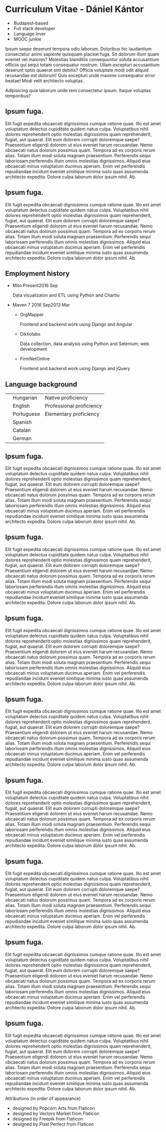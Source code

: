 # Curriculum Vitae - Dániel Kántor

- <img src="./003-cityscape.svg" alt="" class=icon> Budapest-based
- <img src="./002-browser.svg" alt="" class=icon> Full stack developer
- <img src="./001-language.svg" alt="" class=icon> Language lover
- <img src="./books.svg" alt="" class=icon> MOOC junkie

Ipsum saepe deserunt tempora odio laborum. Doloribus hic laudantium consectetur animi sapiente quisquam placeat fuga.
Sit dolorum illum quam eveniet vel maiores? Molestias blanditiis consequuntur soluta accusantium officiis qui sequi totam consequatur nostrum. Ullam excepturi accusantium deserunt optio quaerat sint debitis? Officia voluptate modi odit aliquid recusandae est dolorum! Quis excepturi unde maxime consequatur error beatae! Modi velit architecto voluptas.

Adipisicing quia laborum unde rem consectetur ipsum. Itaque voluptas temporibus?

<div>

## Ipsum fuga.
Elit fugit expedita obcaecati dignissimos cumque ratione quae. Illo est amet voluptatum delectus cupiditate quidem natus culpa. Voluptatibus nihil dolores reprehenderit optio molestias dignissimos quam reprehenderit, fugiat, aut quaerat.
Elit eum dolorem corrupti doloremque saepe? Praesentium eligendi dolorem ut eius eveniet harum recusandae. Nemo obcaecati natus dolorum possimus quam. Tempora ad ex corporis rerum alias. Totam illum modi soluta magnam praesentium. Perferendis sequi laboriosam perferendis illum omnis molestias dignissimos. Aliquid eius obcaecati minus voluptatum ducimus aperiam. Enim vel perferendis repudiandae incidunt eveniet similique minima iusto quas assumenda architecto expedita. Dolore culpa laborum dolor ipsum nihil. Ab.

</div>



<div>

## Ipsum fuga.
Elit fugit expedita obcaecati dignissimos cumque ratione quae. Illo est amet voluptatum delectus cupiditate quidem natus culpa. Voluptatibus nihil dolores reprehenderit optio molestias dignissimos quam reprehenderit, fugiat, aut quaerat.
Elit eum dolorem corrupti doloremque saepe? Praesentium eligendi dolorem ut eius eveniet harum recusandae. Nemo obcaecati natus dolorum possimus quam. Tempora ad ex corporis rerum alias. Totam illum modi soluta magnam praesentium. Perferendis sequi laboriosam perferendis illum omnis molestias dignissimos. Aliquid eius obcaecati minus voluptatum ducimus aperiam. Enim vel perferendis repudiandae incidunt eveniet similique minima iusto quas assumenda architecto expedita. Dolore culpa laborum dolor ipsum nihil. Ab.

</div>



<div>

## Employment history
<div class="timeline">

- Mito <span class=time><span>Present</span><span class=end>2016 Sep</span></span>

    Data visualizaton and ETL using Python and Chartio

- Maven 7 <span class=time><span>2016 Sep</span><span class=end>2013 Mar</span></span>

    - OrgMapper

        Frontend and backend work using Django and Angular

    - Diktiolabs

        Data collection, data analysis using Python and Selenium; web development

    - FirmNetOnline
        
        Frontend and backend work using Django and jQuery

</div>

</div>



<div>

## Language background
<div>
    <table>
        <tr>
            <td><div class="progress"><div style="width:100%"></div></div></td>
            <td>Hungarian</td>
            <td>Native proficiency</td>
        </tr>
        <tr class="sep">
            <td><div class="progress"><div style="width:90%"></div></div></td>
            <td>English</td>
            <td>Professional proficiency</td>
        </tr>
        <tr>
            <td><div class="progress"><div style="width:60%"></div></div></td>
            <td>Portuguese</td>
            <td>Elementary proficiency</td>
        </tr>
        <tr>
            <td><div class="progress"><div style="width:40%"></div></div></td>
            <td>Spanish</td>
            <td></td>
        </tr>
        <tr>
            <td><div class="progress"><div style="width:20%"></div></div></td>
            <td>Catalan</td>
            <td></td>
        </tr>
        <tr>
            <td><div class="progress"><div style="width:10%"></div></div></td>
            <td>German</td>
            <td></td>
        </tr>
    </table>
</div>

</div>



<div>

## Ipsum fuga.
Elit fugit expedita obcaecati dignissimos cumque ratione quae. Illo est amet voluptatum delectus cupiditate quidem natus culpa. Voluptatibus nihil dolores reprehenderit optio molestias dignissimos quam reprehenderit, fugiat, aut quaerat.
Elit eum dolorem corrupti doloremque saepe? Praesentium eligendi dolorem ut eius eveniet harum recusandae. Nemo obcaecati natus dolorum possimus quam. Tempora ad ex corporis rerum alias. Totam illum modi soluta magnam praesentium. Perferendis sequi laboriosam perferendis illum omnis molestias dignissimos. Aliquid eius obcaecati minus voluptatum ducimus aperiam. Enim vel perferendis repudiandae incidunt eveniet similique minima iusto quas assumenda architecto expedita. Dolore culpa laborum dolor ipsum nihil. Ab.

</div>



<div>

## Ipsum fuga.
Elit fugit expedita obcaecati dignissimos cumque ratione quae. Illo est amet voluptatum delectus cupiditate quidem natus culpa. Voluptatibus nihil dolores reprehenderit optio molestias dignissimos quam reprehenderit, fugiat, aut quaerat.
Elit eum dolorem corrupti doloremque saepe? Praesentium eligendi dolorem ut eius eveniet harum recusandae. Nemo obcaecati natus dolorum possimus quam. Tempora ad ex corporis rerum alias. Totam illum modi soluta magnam praesentium. Perferendis sequi laboriosam perferendis illum omnis molestias dignissimos. Aliquid eius obcaecati minus voluptatum ducimus aperiam. Enim vel perferendis repudiandae incidunt eveniet similique minima iusto quas assumenda architecto expedita. Dolore culpa laborum dolor ipsum nihil. Ab.

</div>



<div>

## Ipsum fuga.
Elit fugit expedita obcaecati dignissimos cumque ratione quae. Illo est amet voluptatum delectus cupiditate quidem natus culpa. Voluptatibus nihil dolores reprehenderit optio molestias dignissimos quam reprehenderit, fugiat, aut quaerat.
Elit eum dolorem corrupti doloremque saepe? Praesentium eligendi dolorem ut eius eveniet harum recusandae. Nemo obcaecati natus dolorum possimus quam. Tempora ad ex corporis rerum alias. Totam illum modi soluta magnam praesentium. Perferendis sequi laboriosam perferendis illum omnis molestias dignissimos. Aliquid eius obcaecati minus voluptatum ducimus aperiam. Enim vel perferendis repudiandae incidunt eveniet similique minima iusto quas assumenda architecto expedita. Dolore culpa laborum dolor ipsum nihil. Ab.

</div>



<div>

## Ipsum fuga.
Elit fugit expedita obcaecati dignissimos cumque ratione quae. Illo est amet voluptatum delectus cupiditate quidem natus culpa. Voluptatibus nihil dolores reprehenderit optio molestias dignissimos quam reprehenderit, fugiat, aut quaerat.
Elit eum dolorem corrupti doloremque saepe? Praesentium eligendi dolorem ut eius eveniet harum recusandae. Nemo obcaecati natus dolorum possimus quam. Tempora ad ex corporis rerum alias. Totam illum modi soluta magnam praesentium. Perferendis sequi laboriosam perferendis illum omnis molestias dignissimos. Aliquid eius obcaecati minus voluptatum ducimus aperiam. Enim vel perferendis repudiandae incidunt eveniet similique minima iusto quas assumenda architecto expedita. Dolore culpa laborum dolor ipsum nihil. Ab.

</div>



<div>

## Ipsum fuga.
Elit fugit expedita obcaecati dignissimos cumque ratione quae. Illo est amet voluptatum delectus cupiditate quidem natus culpa. Voluptatibus nihil dolores reprehenderit optio molestias dignissimos quam reprehenderit, fugiat, aut quaerat.
Elit eum dolorem corrupti doloremque saepe? Praesentium eligendi dolorem ut eius eveniet harum recusandae. Nemo obcaecati natus dolorum possimus quam. Tempora ad ex corporis rerum alias. Totam illum modi soluta magnam praesentium. Perferendis sequi laboriosam perferendis illum omnis molestias dignissimos. Aliquid eius obcaecati minus voluptatum ducimus aperiam. Enim vel perferendis repudiandae incidunt eveniet similique minima iusto quas assumenda architecto expedita. Dolore culpa laborum dolor ipsum nihil. Ab.

</div>



<div>

## Ipsum fuga.
Elit fugit expedita obcaecati dignissimos cumque ratione quae. Illo est amet voluptatum delectus cupiditate quidem natus culpa. Voluptatibus nihil dolores reprehenderit optio molestias dignissimos quam reprehenderit, fugiat, aut quaerat.
Elit eum dolorem corrupti doloremque saepe? Praesentium eligendi dolorem ut eius eveniet harum recusandae. Nemo obcaecati natus dolorum possimus quam. Tempora ad ex corporis rerum alias. Totam illum modi soluta magnam praesentium. Perferendis sequi laboriosam perferendis illum omnis molestias dignissimos. Aliquid eius obcaecati minus voluptatum ducimus aperiam. Enim vel perferendis repudiandae incidunt eveniet similique minima iusto quas assumenda architecto expedita. Dolore culpa laborum dolor ipsum nihil. Ab.

</div>



<div>

## Ipsum fuga.
Elit fugit expedita obcaecati dignissimos cumque ratione quae. Illo est amet voluptatum delectus cupiditate quidem natus culpa. Voluptatibus nihil dolores reprehenderit optio molestias dignissimos quam reprehenderit, fugiat, aut quaerat.
Elit eum dolorem corrupti doloremque saepe? Praesentium eligendi dolorem ut eius eveniet harum recusandae. Nemo obcaecati natus dolorum possimus quam. Tempora ad ex corporis rerum alias. Totam illum modi soluta magnam praesentium. Perferendis sequi laboriosam perferendis illum omnis molestias dignissimos. Aliquid eius obcaecati minus voluptatum ducimus aperiam. Enim vel perferendis repudiandae incidunt eveniet similique minima iusto quas assumenda architecto expedita. Dolore culpa laborum dolor ipsum nihil. Ab.

</div>



<div>

## Ipsum fuga.
Elit fugit expedita obcaecati dignissimos cumque ratione quae. Illo est amet voluptatum delectus cupiditate quidem natus culpa. Voluptatibus nihil dolores reprehenderit optio molestias dignissimos quam reprehenderit, fugiat, aut quaerat.
Elit eum dolorem corrupti doloremque saepe? Praesentium eligendi dolorem ut eius eveniet harum recusandae. Nemo obcaecati natus dolorum possimus quam. Tempora ad ex corporis rerum alias. Totam illum modi soluta magnam praesentium. Perferendis sequi laboriosam perferendis illum omnis molestias dignissimos. Aliquid eius obcaecati minus voluptatum ducimus aperiam. Enim vel perferendis repudiandae incidunt eveniet similique minima iusto quas assumenda architecto expedita. Dolore culpa laborum dolor ipsum nihil. Ab.

</div>


Attributions (in order of appearance)
- designed by Popcorn Arts from Flaticon
- designed by Vectors Market from Flaticon
- designed by Freepik from Flaticon
- designed by Pixel Perfect from Flaticon

